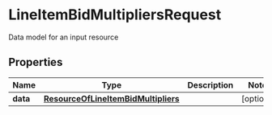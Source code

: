 

# LineItemBidMultipliersRequest

Data model for an input resource

## Properties

Name | Type | Description | Notes
------------ | ------------- | ------------- | -------------
**data** | [**ResourceOfLineItemBidMultipliers**](ResourceOfLineItemBidMultipliers.md) |  |  [optional]




